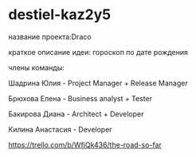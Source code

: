 # destiel-kaz2y5
 название проекта:Draco
 
 краткое описание идеи: гороскоп по дате рождения
 
 члены команды:
 
 Шадрина Юлия - Project Manager + Release Manager 
 
 Брюхова Елена - Business analyst + Tester
 
 Бакирова Диана - Architect + Developer

 Килина Анастасия - Developer 
 
 https://trello.com/b/WfiQk436/the-road-so-far
